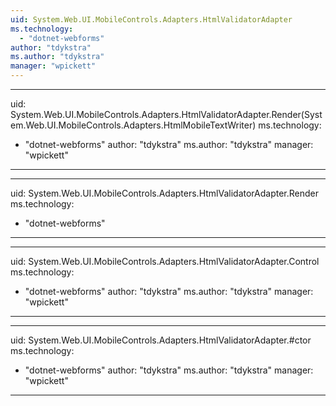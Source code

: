 ```yaml
---
uid: System.Web.UI.MobileControls.Adapters.HtmlValidatorAdapter
ms.technology: 
  - "dotnet-webforms"
author: "tdykstra"
ms.author: "tdykstra"
manager: "wpickett"
---
```


---
uid: System.Web.UI.MobileControls.Adapters.HtmlValidatorAdapter.Render(System.Web.UI.MobileControls.Adapters.HtmlMobileTextWriter)
ms.technology: 
  - "dotnet-webforms"
author: "tdykstra"
ms.author: "tdykstra"
manager: "wpickett"
---

---
uid: System.Web.UI.MobileControls.Adapters.HtmlValidatorAdapter.Render
ms.technology: 
  - "dotnet-webforms"
---

---
uid: System.Web.UI.MobileControls.Adapters.HtmlValidatorAdapter.Control
ms.technology: 
  - "dotnet-webforms"
author: "tdykstra"
ms.author: "tdykstra"
manager: "wpickett"
---

---
uid: System.Web.UI.MobileControls.Adapters.HtmlValidatorAdapter.#ctor
ms.technology: 
  - "dotnet-webforms"
author: "tdykstra"
ms.author: "tdykstra"
manager: "wpickett"
---
